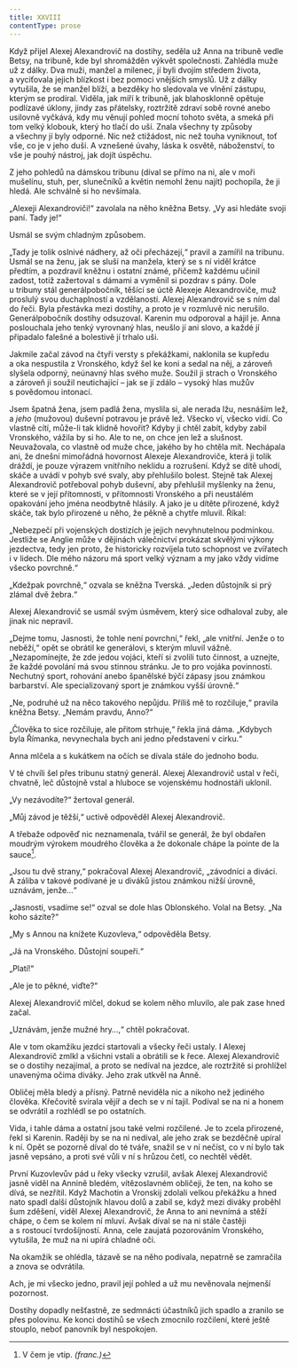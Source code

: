 ```yaml
---
title: XXVIII
contentType: prose
---
```


Když přijel Alexej Alexandrovič na dostihy, seděla už Anna na tribuně vedle Betsy, na tribuně, kde byl shromážděn výkvět společnosti. Zahlédla muže už z dálky. Dva muži, manžel a milenec, jí byli dvojím středem života, a vyciťovala jejich blízkost i bez pomoci vnějších smyslů. Už z dálky vytušila, že se manžel blíží, a bezděky ho sledovala ve vlnění zástupu, kterým se prodíral. Viděla, jak míří k tribuně, jak blahosklonně opětuje podlízavé úklony, jindy zas přátelsky, roztržitě zdraví sobě rovné anebo usilovně vyčkává, kdy mu věnují pohled mocní tohoto světa, a smeká při tom velký klobouk, který ho tlačí do uší. Znala všechny ty způsoby a všechny jí byly odporné. Nic než ctižádost, nic než touha vyniknout, toť vše, co je v jeho duši. A vznešené úvahy, láska k osvětě, náboženství, to vše je pouhý nástroj, jak dojít úspěchu.

Z jeho pohledů na dámskou tribunu (díval se přímo na ni, ale v moři mušelínu, stuh, per, slunečníků a květin nemohl ženu najít) pochopila, že ji hledá. Ale schválně si ho nevšímala.

„Alexeji Alexandroviči!“ zavolala na něho kněžna Betsy. „Vy asi hledáte svoji paní. Tady je!“

Usmál se svým chladným způsobem.

„Tady je tolik oslnivé nádhery, až oči přecházejí,“ pravil a zamířil na tribunu. Usmál se na ženu, jak se sluší na manžela, který se s ní viděl krátce předtím, a pozdravil kněžnu i ostatní známé, přičemž každému učinil zadost, totiž zažertoval s dámami a vyměnil si pozdrav s pány. Dole u tribuny stál generálpobočník, těšící se úctě Alexeje Alexandroviče, muž proslulý svou duchaplností a vzdělaností. Alexej Alexandrovič se s ním dal do řeči. Byla přestávka mezi dostihy, a proto je v rozmluvě nic nerušilo. Generálpobočník dostihy odsuzoval. Karenin mu odporoval a hájil je. Anna poslouchala jeho tenký vyrovnaný hlas, neušlo jí ani slovo, a každé jí připadalo falešné a bolestivě jí trhalo uši.

Jakmile začal závod na čtyři versty s překážkami, naklonila se kupředu a oka nespustila z Vronského, když šel ke koni a sedal na něj, a zároveň slyšela odporný, neúnavný hlas svého muže. Soužil ji strach o Vronského a zároveň ji soužil neutichající – jak se jí zdálo – vysoký hlas mužův s povědomou intonací.

Jsem špatná žena, jsem padlá žena, myslila si, ale nerada lžu, nesnáším lež, a _jeho_ (mužovou) duševní potravou je právě lež. Všecko ví, všecko vidí. Co vlastně cítí, může-li tak klidně hovořit? Kdyby ji chtěl zabít, kdyby zabil Vronského, vážila by si ho. Ale to ne, on chce jen lež a slušnost. Neuvažovala, co vlastně od muže chce, jakého by ho chtěla mít. Nechápala ani, že dnešní mimořádná hovornost Alexeje Alexandroviče, která ji tolik dráždí, je pouze výrazem vnitřního neklidu a rozrušení. Když se dítě uhodí, skáče a uvádí v pohyb své svaly, aby přehlušilo bolest. Stejně tak Alexej Alexandrovič potřeboval pohyb duševní, aby přehlušil myšlenky na ženu, které se v její přítomnosti, v přítomnosti Vronského a při neustálém opakování jeho jména neodbytně hlásily. A jako je u dítěte přirozené, když skáče, tak bylo přirozené u něho, že pěkně a chytře mluvil. Říkal:

„Nebezpečí při vojenských dostizích je jejich nevyhnutelnou podmínkou. Jestliže se Anglie může v dějinách válečnictví prokázat skvělými výkony jezdectva, tedy jen proto, že historicky rozvíjela tuto schopnost ve zvířatech i v lidech. Dle mého názoru má sport velký význam a my jako vždy vidíme všecko povrchně.“

„Kdežpak povrchně,“ ozvala se kněžna Tverská. „Jeden důstojník si prý zlámal dvě žebra.“

Alexej Alexandrovič se usmál svým úsměvem, který sice odhaloval zuby, ale jinak nic nepravil.

„Dejme tomu, Jasnosti, že tohle není povrchní,“ řekl, „ale vnitřní. Jenže o to neběží,“ opět se obrátil ke generálovi, s kterým mluvil vážně. „Nezapomínejte, že zde jedou vojáci, kteří si zvolili tuto činnost, a uznejte, že každé povolání má svou stinnou stránku. Je to pro vojáka povinností. Nechutný sport, rohování anebo španělské býčí zápasy jsou známkou barbarství. Ale specializovaný sport je známkou vyšší úrovně.“

„Ne, podruhé už na něco takového nepůjdu. Příliš mě to rozčiluje,“ pravila kněžna Betsy. „Nemám pravdu, Anno?“

„Člověka to sice rozčiluje, ale přitom strhuje,“ řekla jiná dáma. „Kdybych byla Římanka, nevynechala bych ani jedno představení v cirku.“

Anna mlčela a s kukátkem na očích se dívala stále do jednoho bodu.

V té chvíli šel přes tribunu statný generál. Alexej Alexandrovič ustal v řeči, chvatně, leč důstojně vstal a hluboce se vojenskému hodnostáři uklonil.

„Vy nezávodíte?“ žertoval generál.

„Můj závod je těžší,“ uctivě odpověděl Alexej Alexandrovič.

A třebaže odpověď nic neznamenala, tvářil se generál, že byl obdařen moudrým výrokem moudrého člověka a že dokonale chápe la pointe de la sauce[^29].

„Jsou tu dvě strany,“ pokračoval Alexej Alexandrovič, „závodníci a diváci. A záliba v takové podívané je u diváků jistou známkou nižší úrovně, uznávám, jenže…“

„Jasnosti, vsadíme se!“ ozval se dole hlas Oblonského. Volal na Betsy. „Na koho sázíte?“

„My s Annou na knížete Kuzovleva,“ odpověděla Betsy.

„Já na Vronského. Důstojní soupeři.“

„Platí!“

„Ale je to pěkné, viďte?“

Alexej Alexandrovič mlčel, dokud se kolem něho mluvilo, ale pak zase hned začal.

„Uznávám, jenže mužné hry…,“ chtěl pokračovat.

Ale v tom okamžiku jezdci startovali a všecky řeči ustaly. I Alexej Alexandrovič zmlkl a všichni vstali a obrátili se k řece. Alexej Alexandrovič se o dostihy nezajímal, a proto se nedíval na jezdce, ale roztržitě si prohlížel unavenýma očima diváky. Jeho zrak utkvěl na Anně.

Obličej měla bledý a přísný. Patrně neviděla nic a nikoho než jediného člověka. Křečovitě svírala vějíř a dech se v ní tajil. Podíval se na ni a honem se odvrátil a rozhlédl se po ostatních.

Vida, i tahle dáma a ostatní jsou také velmi rozčilené. Je to zcela přirozené, řekl si Karenin. Raději by se na ni nedíval, ale jeho zrak se bezděčně upíral k ní. Opět se pozorně díval do té tváře, snažil se v ní nečíst, co v ní bylo tak jasně vepsáno, a proti své vůli v ní s hrůzou četl, co nechtěl vědět.

První Kuzovlevův pád u řeky všecky vzrušil, avšak Alexej Alexandrovič jasně viděl na Annině bledém, vítězoslavném obličeji, že ten, na koho se dívá, se nezřítil. Když Machotin a Vronskij zdolali velkou překážku a hned nato spadl další důstojník hlavou dolů a zabil se, když mezi diváky proběhl šum zděšení, viděl Alexej Alexandrovič, že Anna to ani nevnímá a stěží chápe, o čem se kolem ní mluví. Avšak díval se na ni stále častěji a s rostoucí tvrdošíjností. Anna, cele zaujatá pozorováním Vronského, vytušila, že muž na ni upírá chladné oči.

Na okamžik se ohlédla, tázavě se na něho podívala, nepatrně se zamračila a znova se odvrátila.

Ach, je mi všecko jedno, pravil její pohled a už mu nevěnovala nejmenší pozornost.

Dostihy dopadly nešťastně, ze sedmnácti účastníků jich spadlo a zranilo se přes polovinu. Ke konci dostihů se všech zmocnilo rozčilení, které ještě stouplo, neboť panovník byl nespokojen.

  

[^29]: V čem je vtip. _(franc.)_
